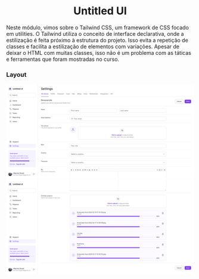 <h1 align="center">Untitled UI</h1>

Neste módulo, vimos sobre o Tailwind CSS, um framework de CSS focado em utilities. O Tailwind utiliza o conceito de interface declarativa, onde a estilização é feita próximo à estrutura do projeto. Isso evita a repetição de classes e facilita a estilização de elementos com variações. Apesar de deixar o HTML com muitas classes, isso não é um problema com as táticas e ferramentas que foram mostradas no curso.

### Layout

![alt text](.github/image.png)
![alt text](.github/image2.png)
